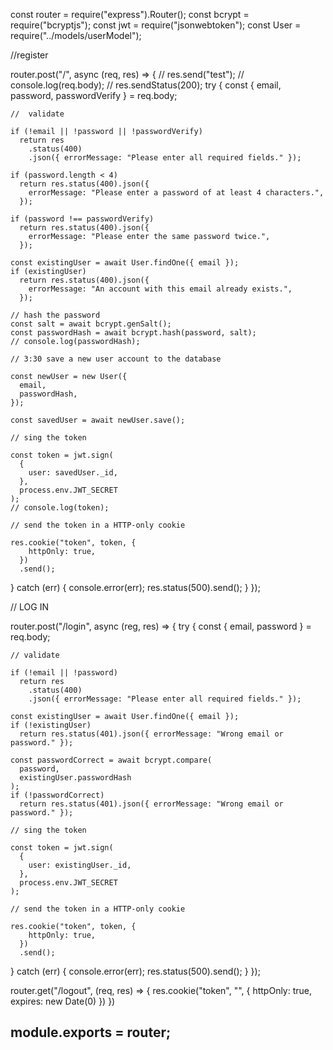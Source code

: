 const router = require("express").Router();
const bcrypt = require("bcryptjs");
const jwt = require("jsonwebtoken");
const User = require("../models/userModel");

//register

router.post("/", async (req, res) => {
  //   res.send("test");
  // console.log(req.body);
  // res.sendStatus(200);
  try {
    const { email, password, passwordVerify } = req.body;

    //  validate

    if (!email || !password || !passwordVerify)
      return res
        .status(400)
        .json({ errorMessage: "Please enter all required fields." });

    if (password.length < 4)
      return res.status(400).json({
        errorMessage: "Please enter a password of at least 4 characters.",
      });

    if (password !== passwordVerify)
      return res.status(400).json({
        errorMessage: "Please enter the same password twice.",
      });

    const existingUser = await User.findOne({ email });
    if (existingUser)
      return res.status(400).json({
        errorMessage: "An account with this email already exists.",
      });

    // hash the password
    const salt = await bcrypt.genSalt();
    const passwordHash = await bcrypt.hash(password, salt);
    // console.log(passwordHash);

    // 3:30 save a new user account to the database

    const newUser = new User({
      email,
      passwordHash,
    });

    const savedUser = await newUser.save();

    // sing the token

    const token = jwt.sign(
      {
        user: savedUser._id,
      },
      process.env.JWT_SECRET
    );
    // console.log(token);

    // send the token in a HTTP-only cookie

    res.cookie("token", token, {
        httpOnly: true,
      })
      .send();
  } catch (err) {
    console.error(err);
    res.status(500).send();
  }
});

// LOG IN

router.post("/login", async (reg, res) => {
  try {
    const { email, password } = req.body;

    // validate

    if (!email || !password)
      return res
        .status(400)
        .json({ errorMessage: "Please enter all required fields." });

    const existingUser = await User.findOne({ email });
    if (!existingUser)
      return res.status(401).json({ errorMessage: "Wrong email or password." });

    const passwordCorrect = await bcrypt.compare(
      password,
      existingUser.passwordHash
    );
    if (!passwordCorrect)
      return res.status(401).json({ errorMessage: "Wrong email or password." });

    // sing the token

    const token = jwt.sign(
      {
        user: existingUser._id,
      },
      process.env.JWT_SECRET
    );

    // send the token in a HTTP-only cookie

    res.cookie("token", token, {
        httpOnly: true,
      })
      .send();
  } catch (err) {
    console.error(err);
    res.status(500).send();
  }
});

router.get("/logout", (req, res) => {
  res.cookie("token", "", {
    httpOnly: true,
    expires: new Date(0)
  })
})

module.exports = router;
----------------------------------